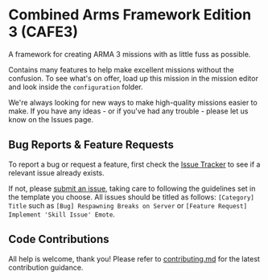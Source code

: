# Combined Arms Framework Edition 3 (CAFE3)

A framework for creating ARMA 3 missions with as little fuss as possible.

Contains many features to help make excellent missions without the confusion.  To see what's on offer, load up this mission in the mission editor and look inside the `configuration` folder.

We're always looking for new ways to make high-quality missions easier to make.  If you have any ideas - or if you've had any trouble - please let us know on the Issues page.


## Bug Reports & Feature Requests
To report a bug or request a feature, first check the [Issue Tracker](https://github.com/Bubbus/F3_CA_BUB/issues) to see if a relevant issue already exists.

If not, please [submit an issue](https://github.com/Bubbus/F3_CA_BUB/issues/new/choose), taking care to following the guidelines set in the template you choose. All issues should be titled as follows: `[Category] Title` such as `[Bug] Respawning Breaks on Server` or `[Feature Request] Implement 'Skill Issue' Emote`.


## Code Contributions
All help is welcome, thank you!  Please refer to [contributing.md](https://github.com/Bubbus/F3_CA_BUB/blob/release/contributing.md) for the latest contribution guidance.
